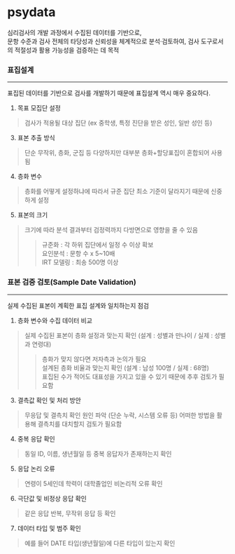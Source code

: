 # psydata
심리검사의 개발 과정에서 수집된 데이터를 기반으로,  
문항 수준과 검사 전체의 타당성과 신뢰성을 체계적으로 분석·검토하여, 검사 도구로서의 적절성과 활용 가능성을 검증하는 데 목적

### 표집설계
---
표집된 데이터를 기반으로 검사를 개발하기 때문에 표집설계 역시 매우 중요하다.  
1. 목표 모집단 설정
> 검사가 적용될 대상 집단 (ex 중학생, 특정 진단을 받은 성인, 일반 성인 등)
3. 표본 추출 방식
> 단순 무작위, 층화, 군집 등 다양하지만 대부분 층화+할당표집이 혼합되어 사용됨
4. 층화 변수
> 층화를 어떻게 설정하냐에 따라서 규준 집단 최소 기준이 달라지기 때문에 신중하게 설정
5. 표본의 크기
> 크기에 따라 분석 결과부터 검정력까지 다방면으로 영향을 줄 수 있음  
>> 규준화 : 각 하위 집단에서 일정 수 이상 확보  
>> 요인분석 : 문항 수 x 5~10배  
>> IRT 모델링 : 최송 500명 이상

### 표본 검증 검토(Sample Date Validation)  
---
실제 수집된 표본이 계획한 표집 설계와 일치하는지 점검  
1. 층화 변수와 수집 데이터 비교
> 실제 수집된 표본이 층화 설정과 맞는지 확인 (설계 : 성별과 만나이 / 실제 : 성별과 연령대)  
>> 층화가 맞지 않다면 저자측과 논의가 필요  
> 설계된 층화 비율과 맞는지 확인 (설계 : 남성 100명 / 실제 : 68명)  
>> 표집된 수가 적어도 대표성을 가지고 있을 수 있기 때문에 추후 검토가 필요함
3. 결측값 확인 및 처리 방안
> 무응답 및 결측치 확인
> 원인 파악 (단순 누락, 시스템 오류 등)
> 어떠한 방법을 활용해 결측치를 대치할지 검토가 필요함
4. 중복 응답 확인
> 동일 ID, 이름, 생년월일 등 중복 응답자가 존재하는지 확인
5. 응답 논리 오류
> 연령이 5세인데 학력이 대학졸업인 비논리적 오류 확인
6. 극단값 및 비정상 응답 확인
> 같은 응답 반복, 무작위 응답 등 확인
7. 데이터 타입 및 범주 확인
> 예를 들어 DATE 타입(생년월일)에 다른 타입이 있는지 확인

